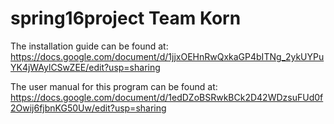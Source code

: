 # spring16project Team Korn

The installation guide can be found at:  
https://docs.google.com/document/d/1jjxOEHnRwQxkaGP4bITNg_2ykUYPuYK4jWAylCSwZEE/edit?usp=sharing  
  
The user manual for this program can be found at:  
https://docs.google.com/document/d/1edDZoBSRwkBCk2D42WDzsuFUd0f2Owij6fjbnKG50Uw/edit?usp=sharing